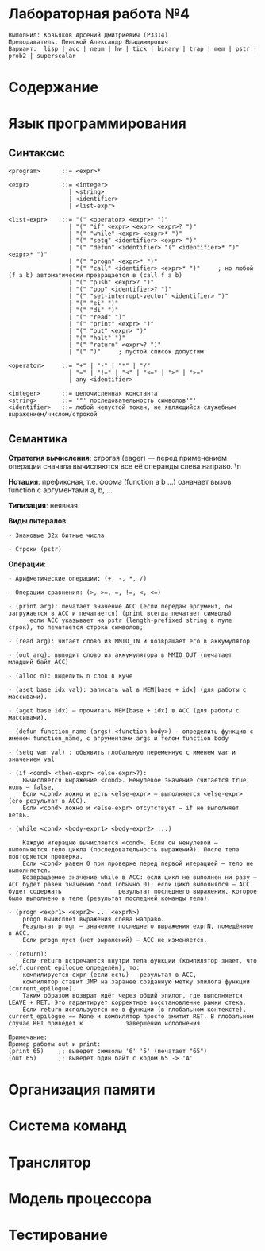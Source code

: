 # Лабораторная работа №4
    Выполнил: Козьяков Арсений Дмитриевич (P3314)
    Преподаватель: Пенской Александр Владимирович
    Вариант:  lisp | acc | neum | hw | tick | binary | trap | mem | pstr | prob2 | superscalar
# Содержание
# Язык программирования
## Синтаксис
    <program>      ::= <expr>*
    
    <expr>         ::= <integer>
                     | <string>
                     | <identifier>
                     | <list-expr>
    
    <list-expr>    ::= "(" <operator> <expr>* ")"
                     | "(" "if" <expr> <expr> <expr>? ")"
                     | "(" "while" <expr> <expr>* ")"
                     | "(" "setq" <identifier> <expr> ")"
                     | "(" "defun" <identifier> "(" <identifier>* ")" <expr>* ")"
                     | "(" "progn" <expr>* ")"
                     | "(" "call" <identifier> <expr>* ")"     ; но любой (f a b) автоматически превращается в (call f a b)
                     | "(" "push" <expr>? ")"
                     | "(" "pop" <identifier>? ")"
                     | "(" "set-interrupt-vector" <identifier> ")"
                     | "(" "ei" ")"
                     | "(" "di" ")"
                     | "(" "read" ")"
                     | "(" "print" <expr> ")"
                     | "(" "out" <expr> ")"
                     | "(" "halt" ")"
                     | "(" "return" <expr>? ")"
                     | "(" ")"     ; пустой список допустим
    
    <operator>     ::= "+" | "-" | "*" | "/"
                     | "=" | "!=" | "<" | "<=" | ">" | ">="
                     | any <identifier>
    
    <integer>      ::= целочисленная константа
    <string>       ::= '"' последовательность символов'"'
    <identifier>   ::= любой непустой токен, не являющийся служебным выражением/числом/строкой
## Семантика
  **Стратегия вычисления**: строгая (eager) — перед применением операции сначала вычисляются все её операнды слева направо. \n
  
  **Нотация**: префиксная, т.е. форма (function a b ...) означает вызов function с аргументами a, b, ...
  
  **Типизация**: неявная.
  
  **Виды литералов**:
  
    - Знаковые 32х битные числа
    
    - Строки (pstr)
    
  **Операции**:
  
    - Арифметические операции: (+, -, *, /)
    
    - Операции сравнения: (>, >=, =, !=, <, <=)
    
    - (print arg): печатает значение ACC (если передан аргумент, он загружается в ACC и печатается) (print всегда печатает символы)
          если ACC указывает на pstr (length-prefixed string в пуле строк), то печатается строка символов;
          
    - (read arg): читает слово из MMIO_IN и возвращает его в аккумулятор
    
    - (out arg): выводит слово из аккумулятора в MMIO_OUT (печатает младший байт ACC)
    
    - (alloc n): выделить n слов в куче
    
    - (aset base idx val): записать val в MEM[base + idx] (для работы с массивами).
    
    - (aget base idx) — прочитать MEM[base + idx] в ACC (для работы с массивами).
    
    - (defun function_name (args) <function body>) - определить функцию с именем function_name, с агрументами args и телом function body
    
    - (setq var val) : объявить глобальную переменную с именем var и значением val
    
    - (if <cond> <then-expr> <else-expr>?): 
        Вычисляется выражение <cond>. Ненулевое значение считается true, ноль — false,
        Если <cond> ложно и есть <else-expr> — выполняется <else-expr> (его результат в ACC).
        Если <cond> ложно и <else-expr> отсутствует — if не выполняет ветвь.
        
    - (while <cond> <body-expr1> <body-expr2> ...)
    
        Каждую итерацию вычисляется <cond>. Если он ненулевой — выполняется тело цикла (последовательность выражений). После тела повторяется проверка.
        Если <cond> равен 0 при проверке перед первой итерацией — тело не выполняется.
        Возвращаемое значение while в ACC: если цикл не выполнен ни разу — ACC будет равен значению cond (обычно 0); если цикл выполнялся — ACC будет содержать                результат последнего выражения, которое было выполнено в теле (результат последней команды тела).
        
    - (progn <expr1> <expr2> ... <exprN>)
        progn вычисляет выражения слева направо.
        Результат progn — значение последнего выражения exprN, помещённое в ACC.
        Если progn пуст (нет выражений) — ACC не изменяется.
        
    - (return): 
        Если return встречается внутри тела функции (компилятор знает, что self.current_epilogue определён), то:
        компилируется expr (если есть) — результат в ACC,
        компилятор ставит JMP на заранее созданную метку эпилога функции (current_epilogue).
        Таким образом возврат идёт через общий эпилог, где выполняется LEAVE + RET. Это гарантирует корректное восстановление рамки стека.
        Если return используется не в функции (в глобальном контексте), current_epilogue == None и компилятор просто эмитит RET. В глобальном случае RET приведёт к            завершению исполнения.
        
    Примечание:
    Пример работы out и print:
    (print 65)    ;; выведет символы '6' '5' (печатает "65")
    (out 65)      ;; выведет один байт с кодом 65 -> 'A'
# Организация памяти
# Система команд
# Транслятор
# Модель процессора
# Тестирование
  
    
